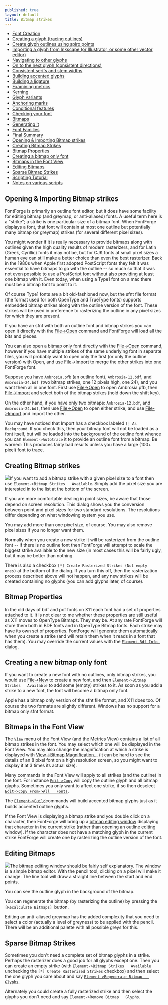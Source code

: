 ```yaml
---
published: true
layout: default
title: Bitmap strikes
---
```



-   [Font Creation](../editexample/#FontCreate)
-   [Creating a glyph (tracing outlines)](../editexample/#CharCreate)
-   [Create glyph outlines using spiro points](../editspiro/)
-   [Importing a glyph from Inkscape (or Illustrator, or some other
    vector editor)](../importexample/)
-   [Navigating to other glyphs](../editexample2/#Navigating)
-   [On to the next glyph (consistent
    directions)](../editexample2/#Creating-o)
-   [Consistent serifs and stem
    widths](../editexample3/#consistent-stems)
-   [Building accented glyphs](../editexample4/#accents)
-   [Building a ligature](../editexample4/#ligature)
-   [Examining metrics](../editexample5/#metrics)
-   [Kerning](../editexample5/#Kerning)
-   [Glyph variants](../editexample6/#Variants)
-   [Anchoring marks](../editexample6/#Marks)
-   [Conditional features](../editexample6-5/#Conditional)
-   [Checking your font](../editexample7/#checking)
-   [Bitmaps](../editexample7/#Bitmaps)
-   [Generating it](../editexample7/#generating)
-   [Font Families](../editexample7/#Families)
-   [Final Summary](../editexample7/#summary)
-   [Opening & Importing Bitmap strikes](#Opening)
-   [Creating Bitmap Strikes](#Creating)
-   [Bitmap Properties](#Properties)
-   [Creating a bitmap only font](#bitmap-only)
-   [Bitmaps in the Font View](#FontView)
-   [Editing Bitmaps](#Editing)
-   [Sparse Bitmap Strikes](#Sparse)
-   [Scripting Tutorial](../../documentation/scripting/native/scripting-tutorial/)
-   [Notes on various scripts](../../documentation/scripting/native/scriptnotes/#Special)

Opening & Importing Bitmap strikes
----------------------------------

FontForge is primarily an outline font editor, but it does have some
facility for editing bitmap (and greymap, or anti-aliased) fonts. A
useful term here is a "strike"; a strike is one particular size of a
bitmap font. When FontForge displays a font, that font will contain at
most one outline but potentially many bitmap (or greymap) strikes (for
several different pixel sizes).

You might wonder if it is really necessary to provide bitmaps along with
outlines given the high quality results of modern rasterizers, and for
Latin (Greek, Cyrillic) fonts it may not be, but for CJK fonts at small
pixel sizes a human eye can still make a better choice than even the
best rasterizer. Back in the 1980s when Apple first adopted PostScript
fonts they felt it was essential to have bitmaps to go with the outline
-- so much so that it was not even possible to use a PostScript font
without also providing at least one bitmap with it. Even today, when
using a Type1 font on a mac there must be a bitmap font to point to it.

Of course Type1 fonts are a bit old-fashioned now, but the sfnt file
format (the format used for both OpenType and TrueType fonts) supports
embedded bitmap strikes along with the outline version of the font.
These strikes will be used in preference to rasterizing the outline in
any pixel sizes for which they are present.

If you have an sfnt with both an outline font and bitmap strikes you can
open it directly with the [File-\>Open](../../documentation/interface/filemenu/#Open) command and
FontForge will load all the bits and pieces.

You can also open a bitmap only font directly with the
[File-\>Open](../../documentation/interface/filemenu/#Open) command, however if you have multiple
strikes of the same underlying font in separate files, you will probably
want to open only the first (or only the outline version) with Open, and
use [File-\>Import](../../documentation/interface/filemenu/#Import) to merge the other strikes
into one FontForge font.

Suppose you have `Ambrosia.pfb` (an outline font), `Ambrosia-12.bdf`,
and `Ambrosia-24.bdf `(two bitmap strikes, one 12 pixels high, one 24),
and you want them all in one font. First use
[File-\>Open](../../documentation/interface/filemenu/#Open) to open Ambrosia.pfb, then
[File-\>Import](../../documentation/interface/filemenu/#Import) and select both of the bitmap
strikes (hold down the shift key).

On the other hand, if you have only two bitmaps: `Ambrosia-12.bdf`, and
`Ambrosia-24.bdf`, then use [File-\>Open](../../documentation/interface/filemenu/#Open) to open
either strike, and use [File-\>Import](../../documentation/interface/filemenu/#Import) and import
the other.

You may have noticed that Import has a checkbox labeled
`[] As   Background`. If you check this, then your bitmap font will not
be loaded as a font itself, but will be loaded into the background of
the outline font whence you can `Element->Autotrace` it to provide an
outline font from a bitmap. Be warned: This produces fairly bad results
unless you have a large (100+ pixel) font to trace.

Creating Bitmap strikes
-----------------------

![](img/bitmapsavail.png)If you want to add a bitmap strike with a given
pixel size to a font then use `Element->Bitmap Strikes   Available`.
Simply add the pixel size you are interested in to the list at the
bottom of the screen.

If you are more comfortable dealing in point sizes, be aware that those
depend on screen resolution. This dialog shows you the conversion
between point and pixel sizes for two standard resolutions. The
resolutions differ depending on what windowing system you use.

You may add more than one pixel size, of course. You may also remove
pixel sizes if you no longer want them.

Normally when you create a new strike it will be rasterized from the
outline font -- if there is no outline font then FontForge will attempt
to scale the biggest strike available to the new size (in most cases
this will be fairly ugly, but it may be better than nothing.

There is also a checkbox
`[*] Create Rasterized Strikes (Not empty   ones)` at the bottom of the
dialog. If you turn this off, then the rasterization process described
above will not happen, and any new strikes will be created containing no
glyphs (you can add glyphs later, of course).

Bitmap Properties
-----------------

In the old days of bdf and pcf fonts on X11 each font had a set of
properties attached to it. It is not clear to me whether these
properties are still useful as X11 moves to OpenType Bitmaps. They may
be. At any rate FontForge will store them both in BDF fonts and in
OpenType Bitmap fonts. Each strike may have its own set of properties.
FontForge will generate them automatically when you create a strike (and
will retain them when it reads in a font that has them). You may
override the current values with the
[`Element-Bdf Info `](../../documentation/interface/elementmenu/#BDF-Info)dialog.

Creating a new bitmap only font
-------------------------------

If you want to create a new font with no outlines, only bitmap strikes,
you would use [File-\>New](../../documentation/interface/filemenu/#New) to create a new font, and
then `Element->Bitmap Strikes   Available` to add some (empty) strikes
to it. As soon as you add a strike to a new font, the font will become a
bitmap only font.

Apple has a bitmap only version of the sfnt file format, and X11 does
too. Of course the two formats are slightly different. Windows has no
support for a bitmap only sfnt format.

Bitmaps in the Font View
------------------------

The [`View`](../../documentation/interface/viewmenu/#bitmaps) menu of the Font View (and the
Metrics View) contains a list of all bitmap strikes in the font. You may
select which one will be displayed in the Font View. You may also change
the magnification at which a strike is displayed with [View-\>Bitmap
Magnification...](../../documentation/interface/viewmenu/#BitmapMag) (it can be hard to see the
details of an 8 pixel font on a high resolution screen, so you might
want to display it at 3 times its actual size).

Many commands in the Font View will apply to all strikes (and the
outline) in the font. For instance [`Edit->Copy`](../../documentation/interface/editmenu/#Copy)
will copy the outline glyph and all bitmap glyphs. Sometimes you only
want to affect one strike, if so then deselect
[`Edit->Copy From->All   Fonts`](../../documentation/interface/editmenu/#Fonts).

The [`Element->Build`](../../documentation/interface/elementmenu/#Accented)commands will build
accented bitmap glyphs just as it builds accented outline glyphs.

If the Font View is displaying a bitmap strike and you double click on a
character, then FontForge will bring up a [bitmap editing
window](../../documentation/interface/bitmapview/) displaying that character in the current strike
(rather than opening an outline editing window). If the character does
not have a matching glyph in the current strike FontForge will create
one by rasterizing the outline version of the font.

Editing Bitmaps
---------------

![](img/BitmapView.png)The bitmap editing window should be fairly self
explanatory. The window is a simple bitmap editor. With the pencil tool,
clicking on a pixel will make it change. The line tool will draw a
straight line between the start and end points.

You can see the outline glyph in the background of the bitmap.

You can regenerate the bitmap (by rasterizing the outline) by pressing
the `[Recalculate Bitmaps] `button.

Editing an anti-aliased greymap has the added complexity that you need
to select a color (actually a level of greyness) to be applied with the
pencil. There will be an additional palette with all possible greys for
this.

Sparse Bitmap Strikes
---------------------

Sometimes you don't need a complete set of bitmap glyphs in a strike.
Perhaps the rasterizer does a good job for all glyphs except one. Then
you can create an empty strike (with
`Element->Bitmap Strikes   Available` unchecking the
`[*] Create Rasterized Strikes` checkbox) and then select the one glyph
you care about and say
[`Element->Regenerate Bitmap   Glyphs`](../../documentation/interface/elementmenu/#Regenerate).

Alternately you could create a fully rasterized strike and then select
the glyphs you don't need and say `Element->Remove Bitmap   Glyphs`.
